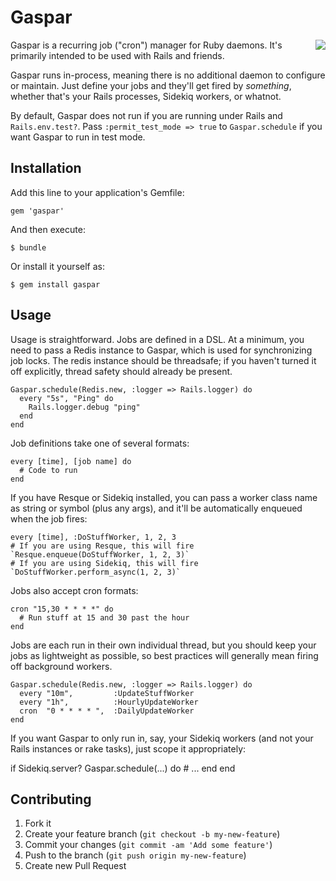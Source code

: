 # Gaspar
<img src="http://cdn.wikimg.net/strategywiki/images/0/04/Chrono_Trigger_Sprites_Gaspar.png" align="right" />

Gaspar is a recurring job ("cron") manager for Ruby daemons. It's primarily intended to be used with Rails and friends.

Gaspar runs in-process, meaning there is no additional daemon to configure or maintain. Just define your jobs and they'll get fired by *something*,
whether that's your Rails processes, Sidekiq workers, or whatnot.

By default, Gaspar does not run if you are running under Rails and `Rails.env.test?`. Pass `:permit_test_mode => true` to `Gaspar.schedule` if you want Gaspar to run in test mode.

## Installation

Add this line to your application's Gemfile:

    gem 'gaspar'

And then execute:

    $ bundle

Or install it yourself as:

    $ gem install gaspar

## Usage

Usage is straightforward. Jobs are defined in a DSL. At a minimum, you need to pass a Redis instance to Gaspar, which is used for synchronizing job locks. The redis instance should be threadsafe; if you haven't turned it off explicitly, thread safety should already be present.

    Gaspar.schedule(Redis.new, :logger => Rails.logger) do
      every "5s", "Ping" do
        Rails.logger.debug "ping"
      end
    end

Job definitions take one of several formats:

    every [time], [job name] do
      # Code to run
    end

If you have Resque or Sidekiq installed, you can pass a worker class name as string or symbol (plus any args), and it'll be automatically enqueued when the job fires:

    every [time], :DoStuffWorker, 1, 2, 3
    # If you are using Resque, this will fire `Resque.enqueue(DoStuffWorker, 1, 2, 3)`
    # If you are using Sidekiq, this will fire `DoStuffWorker.perform_async(1, 2, 3)`

Jobs also accept cron formats:

    cron "15,30 * * * *" do
      # Run stuff at 15 and 30 past the hour
    end

Jobs are each run in their own individual thread, but you should keep your jobs as lightweight as possible, so best practices will generally mean firing off background workers.

    Gaspar.schedule(Redis.new, :logger => Rails.logger) do
      every "10m",         :UpdateStuffWorker
      every "1h",          :HourlyUpdateWorker
      cron  "0 * * * * ",  :DailyUpdateWorker
    end

If you want Gaspar to only run in, say, your Sidekiq workers (and not your Rails instances or rake tasks), just scope it appropriately:

  if Sidekiq.server?
    Gaspar.schedule(...) do
      # ...
    end
  end

## Contributing

1. Fork it
2. Create your feature branch (`git checkout -b my-new-feature`)
3. Commit your changes (`git commit -am 'Add some feature'`)
4. Push to the branch (`git push origin my-new-feature`)
5. Create new Pull Request
